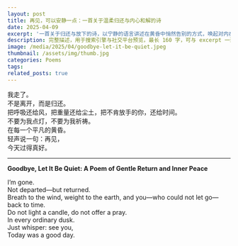 ```yaml
---
layout: post
title: 再见，可以安静一点：一首关于温柔归还与内心和解的诗
date: 2025-04-09
excerpt: '一首关于归还与放下的诗，以宁静的语言讲述在黄昏中悄然告别的方式，唤起对内在和平的共鸣。A poem about returning and letting go, told in serene language, evoking a gentle farewell whispered at dusk and resonating with inner peace.'
description: 完整描述，用于搜索引擎与社交平台预览，最长 160 字，可与 excerpt 一致
image: /media/2025/04/goodbye-let-it-be-quiet.jpeg
thumbnail: /assets/img/thumb.jpg
categories: Poems
tags: 
related_posts: true
---
```


我走了。  
不是离开，而是归还。  
把呼吸还给风，把重量还给尘土，把不肯放手的你，还给时间。  
不要为我点灯，不要为我祈祷。  
在每一个平凡的黄昏。  
轻声说一句：再见，  
今天过得真好。

---

**Goodbye, Let It Be Quiet: A Poem of Gentle Return and Inner Peace**

I’m gone.  
Not departed—but returned.  
Breath to the wind, weight to the earth, and you—who could not let go—back to time.  
Do not light a candle, do not offer a pray.  
In every ordinary dusk.  
Just whisper: see you,  
Today was a good day.
